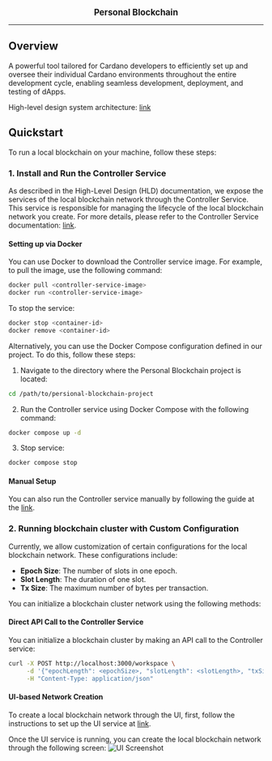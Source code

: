 <p align="center">
  <big><strong>Personal Blockchain</strong></big>
</p>

<hr/>

## Overview
A powerful tool tailored for Cardano developers to efficiently set up and oversee their individual Cardano environments throughout the entire development cycle, enabling seamless development, deployment, and testing of dApps.

High-level design system architecture: [link](https://github.com/catalyst-cardano/personal-blockchain/blob/main/doc/High_level_design_system_architecture.pdf)
## Quickstart
To run a local blockchain on your machine, follow these steps:

### 1. Install and Run the Controller Service

As described in the High-Level Design (HLD) documentation, we expose the services of the local blockchain network through the Controller Service. This service is responsible for managing the lifecycle of the local blockchain network you create. For more details, please refer to the Controller Service documentation: [link](https://github.com/catalyst-cardano/personal-blockchain/blob/main/doc/High_level_design_system_architecture.pdf).

#### Setting up via Docker
You can use Docker to download the Controller service image. For example, to pull the image, use the following command:

```bash
docker pull <controller-service-image>
docker run <controller-service-image>
```
To stop the service:
```bash
docker stop <container-id>
docker remove <container-id>
```

Alternatively, you can use the Docker Compose configuration defined in our project. To do this, follow these steps:

1. Navigate to the directory where the Personal Blockchain project is located:
```bash
cd /path/to/persional-blockchain-project
```
2. Run the Controller service using Docker Compose with the following command:
```bash
docker compose up -d
```
3. Stop service:
```bash
docker compose stop
```

#### Manual Setup
You can also run the Controller service manually by following the guide at the [link](https://github.com/catalyst-cardano/personal-blockchain/blob/main/src/controller/README.md).

### 2. Running blockchain cluster with Custom Configuration
Currently, we allow customization of certain configurations for the local blockchain network. These configurations include:

- **Epoch Size**: The number of slots in one epoch.
- **Slot Length**: The duration of one slot.
- **Tx Size**: The maximum number of bytes per transaction.

You can initialize a blockchain cluster network using the following methods:

#### Direct API Call to the Controller Service

You can initialize a blockchain cluster by making an API call to the Controller service:
```bash
curl -X POST http://localhost:3000/workspace \
     -d '{"epochLength": <epochSize>, "slotLength": <slotLength>, "txSize": <txSize>}' \
     -H "Content-Type: application/json"
```

#### UI-based Network Creation
To create a local blockchain network through the UI, first, follow the instructions to set up the UI service at [link](https://github.com/catalyst-cardano/personal-blockchain/blob/main/src/ui/README.md).

Once the UI service is running, you can create the local blockchain network through the following screen:
![UI Screenshot]()